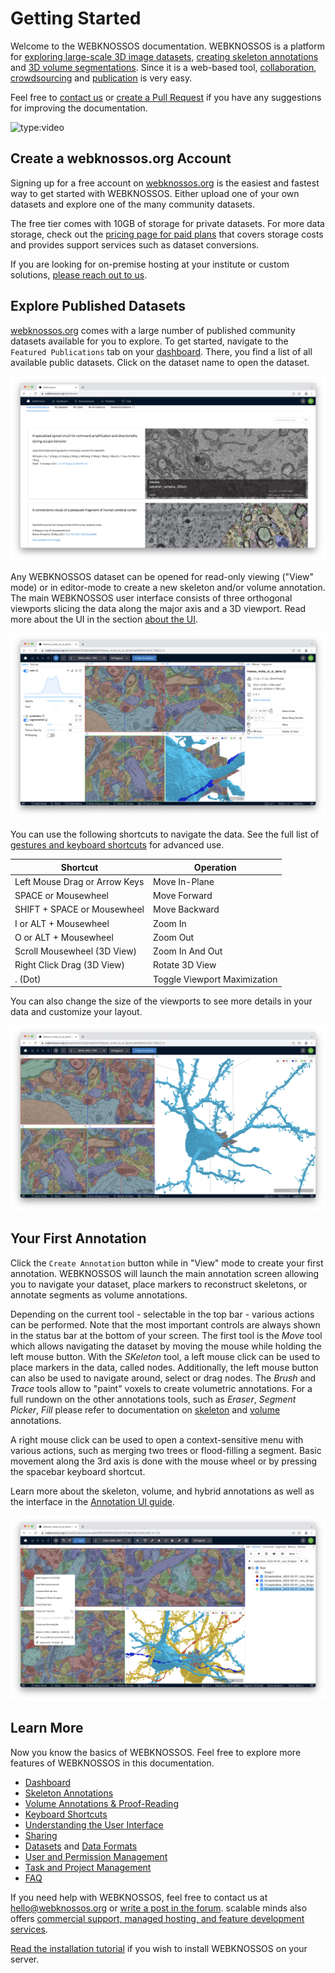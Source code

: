 # Getting Started

Welcome to the WEBKNOSSOS documentation.
WEBKNOSSOS is a platform for [exploring large-scale 3D image datasets](./tracing_ui.md), [creating skeleton annotations](./skeleton_annotation.md) and [3D volume segmentations](./volume_annotation.md).
Since it is a web-based tool, [collaboration](./sharing.md), [crowdsourcing](./tasks.md) and [publication](https://webknossos.org) is very easy.

Feel free to [contact us](mailto:hello@webknossos.org) or [create a Pull Request](https://github.com/scalableminds/webknossos/pulls) if you have any suggestions for improving the documentation.

![type:video](https://www.youtube.com/watch?v=jsz0tc3tuKI)

## Create a webknossos.org Account

Signing up for a free account on [webknossos.org](https://webknossos.org) is the easiest and fastest way to get started with WEBKNOSSOS.
Either upload one of your own datasets and explore one of the many community datasets.

The free tier comes with 10GB of storage for private datasets.
For more data storage, check out the [pricing page for paid plans](https://webknossos.org/pricing) that covers storage costs and provides support services such as dataset conversions.

If you are looking for on-premise hosting at your institute or custom solutions, [please reach out to us](mailto:hello@webknossos.org).

## Explore Published Datasets

[webknossos.org](https://webknossos.org) comes with a large number of published community datasets available for you to explore.
To get started, navigate to the `Featured Publications` tab on your [dashboard](./dashboard.md).
There, you find a list of all available public datasets.
Click on the dataset name to open the dataset.

![The list of available datasets](./images/getting_started-datasets.jpeg)

Any WEBKNOSSOS dataset can be opened for read-only viewing ("View" mode) or in editor-mode to create a new skeleton and/or volume annotation.
The main WEBKNOSSOS user interface consists of three orthogonal viewports slicing the data along the major axis and a 3D viewport. Read more about the UI in the section [about the UI](./tracing_ui.md).

![The WEBKNOSSOS user interface consisting of three orthogonal viewports slicing the data along the major axis and a 3D viewport.](./images/main_ui.jpeg)

You can use the following shortcuts to navigate the data.
See the full list of [gestures and keyboard shortcuts](./keyboard_shortcuts.md) for advanced use.

| Shortcut                      | Operation                    |
| ----------------------------- | ---------------------------- |
| Left Mouse Drag or Arrow Keys | Move In-Plane                |
| SPACE or Mousewheel           | Move Forward                 |
| SHIFT + SPACE or Mousewheel   | Move Backward                |
| I or ALT + Mousewheel         | Zoom In                      |
| O or ALT + Mousewheel         | Zoom Out                     |
| Scroll Mousewheel (3D View)   | Zoom In And Out              |
| Right Click Drag (3D View)    | Rotate 3D View               |
| . (Dot)                       | Toggle Viewport Maximization |

You can also change the size of the viewports to see more details in your data and customize your layout.

![Explore datasets with customized viewport layouts](./images/getting_started-viewports.jpeg)

## Your First Annotation

Click the `Create Annotation` button while in "View" mode to create your first annotation.
WEBKNOSSOS will launch the main annotation screen allowing you to navigate your dataset, place markers to reconstruct skeletons, or annotate segments as volume annotations.

Depending on the current tool - selectable in the top bar - various actions can be performed.
Note that the most important controls are always shown in the status bar at the bottom of your screen.
The first tool is the _Move_ tool which allows navigating the dataset by moving the mouse while holding the left mouse button.
With the _SKeleton_ tool, a left mouse click can be used to place markers in the data, called nodes.
Additionally, the left mouse button can also be used to navigate around, select or drag nodes.
The _Brush_ and _Trace_ tools allow to "paint" voxels to create volumetric annotations.
For a full rundown on the other annotations tools, such as _Eraser_, _Segment Picker_, _Fill_ please refer to documentation on [skeleton](./skeleton_annotation.md) and [volume](./volume_annotation.md) annotations.

A right mouse click can be used to open a context-sensitive menu with various actions, such as merging two trees or flood-filling a segment.
Basic movement along the 3rd axis is done with the mouse wheel or by pressing the spacebar keyboard shortcut.

Learn more about the skeleton, volume, and hybrid annotations as well as the interface in the [Annotation UI guide](./tracing_ui.md).

![Editing skeleton and volume annotations in the Annotation UI](./images/tracing_ui.jpeg)

## Learn More

Now you know the basics of WEBKNOSSOS.
Feel free to explore more features of WEBKNOSSOS in this documentation.

- [Dashboard](./dashboard.md)
- [Skeleton Annotations](./skeleton_annotation.md)
- [Volume Annotations & Proof-Reading](./volume_annotation.md)
- [Keyboard Shortcuts](./keyboard_shortcuts.md)
- [Understanding the User Interface](./tracing_ui.md)
- [Sharing](./sharing.md)
- [Datasets](./datasets.md) and [Data Formats](./data_formats.md)
- [User and Permission Management](./users.md)
- [Task and Project Management](./tasks.md)
- [FAQ](./faq.md)

If you need help with WEBKNOSSOS, feel free to contact us at [hello@webknossos.org](mailto:hello@webknossos.org) or [write a post in the forum](https://forum.image.sc/tag/webknossos).
scalable minds also offers [commercial support, managed hosting, and feature development services](https://webknossos.org/pricing).

[Read the installation tutorial](./installation.md) if you wish to install WEBKNOSSOS on your server.
